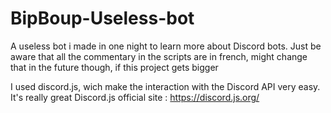 # BipBoup-Useless-bot
A useless bot i made in one night to learn more about Discord bots.
Just be aware that all the commentary in the scripts are in french, might change that in the future though, if this project gets bigger

I used discord.js, wich make the interaction with the Discord API very easy. It's really great
Discord.js official site : https://discord.js.org/ 
